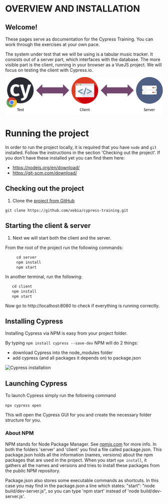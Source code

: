 # OVERVIEW AND INSTALLATION

## Welcome!
These pages serve as documentation for the Cypress Training. You can work through the exercises at your own pace.

The system under test that we will be using is a tabular music tracker. It consists out of a server part, which interfaces with the database. The more visible part is the client, running in your browser as a VueJS project. We will focus on testing the client with Cypress.io.

![server-client](./images/server_client.png)

# Running the project
In order to run the project locally, it is required that you have `node` and `git` installed. Follow the instructions in the section 'Checking out the project'.
If you don't have these installed yet you can find them here:
- https://nodejs.org/en/download/
- https://git-scm.com/download/

## Checking out the project
1. Clone the [project from GitHub](https://github.com/xebia/cypress-training)

```
git clone https://github.com/xebia/cypress-training.git
```

## Starting the client & server

1. Next we will start both the client and the server.

From the root of the project run the following commands:
```
     cd server
     npm install
     npm start
 ```

In another terminal, run the following:
 ```
    cd client
    npm install
    npm start
 ```

 Now go to http://localhost:8080 to check if everything is running correctly.

## Installing Cypress

Installing Cypress via NPM is easy from your project folder.

By typing `npm install cypress --save-dev` NPM will do 2 things:

* download Cypress into the node_modules folder
* add cypress (and all packages it depends on) to package.json

![Cypress installation](./images/installing-cli.e1693232.gif "Cypress Installation")

## Launching Cypress

To launch Cypress simply run the following command

```npx cypress open```

This will open the Cypress GUI for you and create the necessary folder structure for you.


 ### About NPM
 NPM stands for Node Package Manager. See [npmjs.com](https://docs.npmjs.com/getting-started/what-is-npm#what-is-npm) for more info.
 In both the folders 'server' and 'client' you find a file called package.json.
 This package.json holds all the information (names, versions) about the npm packages that are used in the project.
 When you start `npm install`, it gathers all the names and versions and tries to install these packages
 from the public NPM repository.

 Package.json also stores some executable commands as shortcuts.
 In this case you may find in the package.json a line which states: "start": "node build/dev-server.js",
 so you can type 'npm start' instead of 'node build/dev-server.js'.
